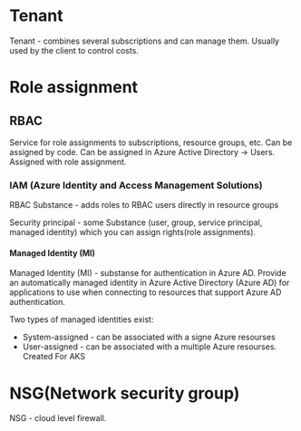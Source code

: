 # Tenant

Tenant - combines several subscriptions and can manage them. Usually used by the client to control costs.

# Role assignment

## RBAC

Service for role assignments to subscriptions, resource groups, etc. Can be assigned by code. Can be assigned in Azure Active Directory -> Users. Assigned with role assignment.

### IAM (Azure Identity and Access Management Solutions)

RBAC Substance - adds roles to RBAC users directly in resource groups

Security principal - some Substance (user, group, service principal, managed identity) which you can assign rights(role assignments).

#### Managed Identity (MI)

Managed Identity (MI) - substanse for authentication in Azure AD. Provide an automatically managed identity in Azure Active Directory (Azure AD) for applications to use when connecting to resources that support Azure AD authentication.

Two types of managed identities exist:

- System-assigned - can be associated with a signe Azure resourses
- User-assigned - can be associated with a multiple Azure resourses. Created For AKS

# NSG(Network security group)

NSG - cloud level firewall.